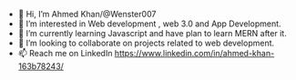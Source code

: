 - 👋 Hi, I’m Ahmed Khan/@Wenster007
- 👀 I’m interested in Web development , web 3.0 and App Development.
- 🌱 I’m currently learning Javascript and have plan to learn MERN after it.
- 💞️ I’m looking to collaborate on projects related to web development.
- 📫 Reach me on LinkedIn https://www.linkedin.com/in/ahmed-khan-163b78243/
<!---
Wenster007/Wenster007 is a ✨ special ✨ repository because its `README.md` (this file) appears on your GitHub profile.
You can click the Preview link to take a look at your changes.
--->

